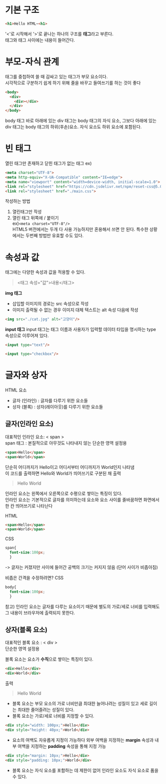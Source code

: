 # 기본 구조
```HTML
<h1>Hello HTML~<h1>
```
'<'로 시작해서 '>'로 끝나는 하나의 구조를 **태그**라고 부른다.   
태그와 태그 사이에는 내용이 들어간다.


# 부모-자식 관계
태그를 중첩하여 쓸 때 감싸고 있는 태그가 부모 요소이다.   
시각적으로 구분하기 쉽게 하기 위해 줄을 바꾸고 들여쓰기를 하는 것이 좋다
```HTML
<body>
  <div>
    <div></div>
  </div>
</body>
```
body 태그 바로 아래에 있는 div 태그는 body 태그의 자식 요소, 그보다 아래에 있는 div 태그는 body 태그의 하위(후손)요소. 자식 요소도 하위 요소에 포함된다.


# 빈 태그
열린 태그만 존재하고 닫힌 태그가 없는 태그
ex)
```HTML
<meta charset="UTF-8">
<meta http-equiv="X-UA-Compatible" content="IE=edge">
<meta name="viewport" content="width=device-width, initial-scale=1.0">
<link rel="stylesheet" href="https://cdn.jsdelivr.net/npm/reset-css@5.0.1/reset.min.css"> 
<link rel="stylesheet" href="./main.css">
```
작성하는 방법
1. 열린태그만 작성
2. 열린 태그 뒤쪽에 / 붙이기   
ex)```<meta charset="UTF-8"/>```   
HTML5 버전에서는 두개 다 사용 가능하지만 혼용해서 쓰면 안 된다. 특수한 상황에서는 두번째 방법만 유효할 수도 있다.

# 속성과 값
태그에는 다양한 속성과 값을 적용할 수 있다.   
> <태그 속성="값">내용</태그>

**img 태그**
* 삽입할 이미지의 경로는 src 속성으로 작성
* 이미지 출력될 수 없는 경우 이미지 대체 텍스트는 alt 속성 다음에 작성
```HTML
<img src="./cat.jpg" alt="고양이"/>
```

**input 태그**
input 태그는 태그 이름과 사용자가 입력할 데이터 타입을 명시하는 type 속성으로 이루어져 있다.
```HTML
<input type="text"/>

<input type="checkbox"/>
```

# 글자와 상자
HTML 요소
* 글자 (인라인) : 글자를 다루기 위한 요소들
* 상자 (블록) : 상자(레이아웃)를 다루기 위한 요소들

## 글자(인라인 요소)   
대표적인 인라인 요소: < span >   
span 태그 : 본질적으로 아무것도 나타내지 않는 단순한 영역 설정용
```HTML
<span>Hello</span>
<span>World</span>
```
단순히 어디까지가 Hello이고 어디서부터 어디까지가 World인지 나타냄   
이 코드를 출력하면 Hello와 World가 띄어쓰기로 구분된 채 출력   
> Hello World

인라인 요소는 왼쪽에서 오른쪽으로 수평으로 쌓이는 특징이 있다.   
인라인 요소는 기본적으로 글자를 의미하는데 요소와 요소 사이를 줄바꿈하면 화면에서 한 칸 띄어쓰기로 나타난다

HTML
```HTML
<span>Hello</span>
<span>World</span>
```
CSS
```CSS
span{
  font-size:100px;
  }
```
-> 글자는 커졌지만 사이에 들어간 공백의 크기는 커지지 않음 (단어 사이가 비좁아짐)

비좁은 간격을 수정하려면?
CSS
```CSS
body{
  font-size:100px;
  }
```

참고) 인라인 요소는 글자를 다루는 요소이기 때문에 별도의 가로/세로 너비를 입력해도 그 내용이 브라우저에 출력되지 못한다.

## 상자(블록 요소)
대표적인 블록 요소 : < div >   
단순한 영역 설정용 

블록 요소는 요소가 **수직**으로 쌓이는 특징이 있다.

```HTML
<div>Hello</div>
<div>World</div>
```
출력
> Hello
> World

* 블록 요소는 부모 요소의 가로 너비만큼 최대한 늘어나려는 성질이 있고 세로 길이는 최대한 줄어즐려는 성질이 있다.   
* 블록 요소는 가로/세로 너비를 지정할 수 있다.
```HTML
<div style="width: 100px;">Hello</div>
<div style="height: 40px;">World</div>
```

* 요소의 여백도 자유롭게 지정이 가능하다
외부 여백을 지정하는 **margin** 속성과 내부 여백을 지정하는 **padding** 속성을 통해 지정 가능
```HTML
<div style="margin: 10px;">Hello</div>
<div style="padding: 10px;">World</div>
```

* 블록 요소는 자식 요소를 포함하는 데 제한이 없어 인라인 요소도 자식 요소로 품을 수 있다.
